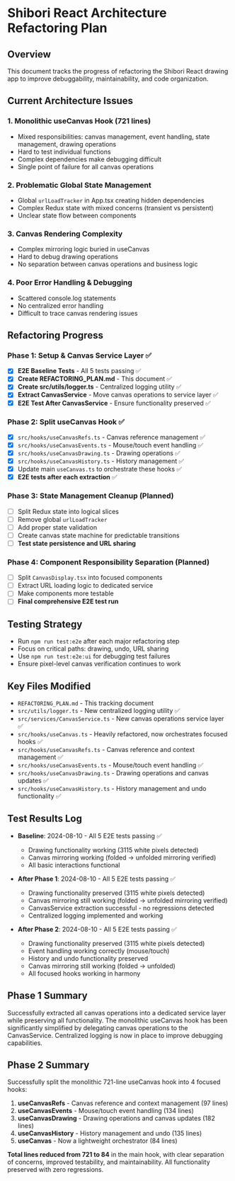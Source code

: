 # Shibori React Architecture Refactoring Plan

## Overview
This document tracks the progress of refactoring the Shibori React drawing app to improve debuggability, maintainability, and code organization.

## Current Architecture Issues

### 1. Monolithic useCanvas Hook (721 lines)
- Mixed responsibilities: canvas management, event handling, state management, drawing operations
- Hard to test individual functions
- Complex dependencies make debugging difficult
- Single point of failure for all canvas operations

### 2. Problematic Global State Management
- Global `urlLoadTracker` in App.tsx creating hidden dependencies
- Complex Redux state with mixed concerns (transient vs persistent)
- Unclear state flow between components

### 3. Canvas Rendering Complexity
- Complex mirroring logic buried in useCanvas
- Hard to debug drawing operations
- No separation between canvas operations and business logic

### 4. Poor Error Handling & Debugging
- Scattered console.log statements
- No centralized error handling
- Difficult to trace canvas rendering issues

## Refactoring Progress

### Phase 1: Setup & Canvas Service Layer ✅
- [x] **E2E Baseline Tests** - All 5 tests passing ✅
- [x] **Create REFACTORING_PLAN.md** - This document ✅  
- [x] **Create src/utils/logger.ts** - Centralized logging utility ✅
- [x] **Extract CanvasService** - Move canvas operations to service layer ✅
- [x] **E2E Test After CanvasService** - Ensure functionality preserved ✅

### Phase 2: Split useCanvas Hook ✅
- [x] `src/hooks/useCanvasRefs.ts` - Canvas reference management ✅
- [x] `src/hooks/useCanvasEvents.ts` - Mouse/touch event handling ✅ 
- [x] `src/hooks/useCanvasDrawing.ts` - Drawing operations ✅
- [x] `src/hooks/useCanvasHistory.ts` - History management ✅
- [x] Update main `useCanvas.ts` to orchestrate these hooks ✅
- [x] **E2E tests after each extraction** ✅

### Phase 3: State Management Cleanup (Planned)
- [ ] Split Redux state into logical slices
- [ ] Remove global `urlLoadTracker`
- [ ] Add proper state validation
- [ ] Create canvas state machine for predictable transitions
- [ ] **Test state persistence and URL sharing**

### Phase 4: Component Responsibility Separation (Planned)
- [ ] Split `CanvasDisplay.tsx` into focused components
- [ ] Extract URL loading logic to dedicated service
- [ ] Make components more testable
- [ ] **Final comprehensive E2E test run**

## Testing Strategy
- Run `npm run test:e2e` after each major refactoring step
- Focus on critical paths: drawing, undo, URL sharing
- Use `npm run test:e2e:ui` for debugging test failures
- Ensure pixel-level canvas verification continues to work

## Key Files Modified
- `REFACTORING_PLAN.md` - This tracking document
- `src/utils/logger.ts` - New centralized logging utility ✅
- `src/services/CanvasService.ts` - New canvas operations service layer ✅  
- `src/hooks/useCanvas.ts` - Heavily refactored, now orchestrates focused hooks ✅
- `src/hooks/useCanvasRefs.ts` - Canvas reference and context management ✅
- `src/hooks/useCanvasEvents.ts` - Mouse/touch event handling ✅
- `src/hooks/useCanvasDrawing.ts` - Drawing operations and canvas updates ✅
- `src/hooks/useCanvasHistory.ts` - History management and undo functionality ✅

## Test Results Log
- **Baseline**: 2024-08-10 - All 5 E2E tests passing ✅
  - Drawing functionality working (3115 white pixels detected)
  - Canvas mirroring working (folded → unfolded mirroring verified)
  - All basic interactions functional

- **After Phase 1**: 2024-08-10 - All 5 E2E tests passing ✅
  - Drawing functionality preserved (3115 white pixels detected)
  - Canvas mirroring still working (folded → unfolded mirroring verified)
  - CanvasService extraction successful - no regressions detected
  - Centralized logging implemented and working

- **After Phase 2**: 2024-08-10 - All 5 E2E tests passing ✅
  - Drawing functionality preserved (3115 white pixels detected)
  - Event handling working correctly (mouse/touch)
  - History and undo functionality preserved  
  - Canvas mirroring still working (folded → unfolded)
  - All focused hooks working in harmony

## Phase 1 Summary
Successfully extracted all canvas operations into a dedicated service layer while preserving all functionality. The monolithic useCanvas hook has been significantly simplified by delegating canvas operations to the CanvasService. Centralized logging is now in place to improve debugging capabilities.

## Phase 2 Summary  
Successfully split the monolithic 721-line useCanvas hook into 4 focused hooks:
1. **useCanvasRefs** - Canvas reference and context management (97 lines)
2. **useCanvasEvents** - Mouse/touch event handling (134 lines) 
3. **useCanvasDrawing** - Drawing operations and canvas updates (182 lines)
4. **useCanvasHistory** - History management and undo (135 lines)
5. **useCanvas** - Now a lightweight orchestrator (84 lines)

**Total lines reduced from 721 to 84** in the main hook, with clear separation of concerns, improved testability, and maintainability. All functionality preserved with zero regressions.